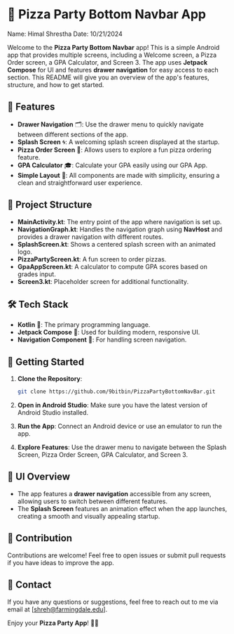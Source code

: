 # 🍕 Pizza Party Bottom Navbar App

Name: Himal Shrestha
Date: 10/21/2024


Welcome to the **Pizza Party Bottom Navbar** app! This is a simple Android app that provides multiple screens, including a Welcome screen, a Pizza Order screen, a GPA Calculator, and Screen 3. The app uses **Jetpack Compose** for UI and features **drawer navigation** for easy access to each section. This README will give you an overview of the app's features, structure, and how to get started.

## 🚀 Features

- **Drawer Navigation** 🗂️: Use the drawer menu to quickly navigate between different sections of the app.
- **Splash Screen** 🌀: A welcoming splash screen displayed at the startup.
- **Pizza Order Screen** 🍕: Allows users to explore a fun pizza ordering feature.
- **GPA Calculator** 🎓: Calculate your GPA easily using our GPA App.
- **Simple Layout** 🧩: All components are made with simplicity, ensuring a clean and straightforward user experience.

## 📂 Project Structure

- **MainActivity.kt**: The entry point of the app where navigation is set up.
- **NavigationGraph.kt**: Handles the navigation graph using **NavHost** and provides a drawer navigation with different routes.
- **SplashScreen.kt**: Shows a centered splash screen with an animated logo.
- **PizzaPartyScreen.kt**: A fun screen to order pizzas.
- **GpaAppScreen.kt**: A calculator to compute GPA scores based on grades input.
- **Screen3.kt**: Placeholder screen for additional functionality.

## 🛠️ Tech Stack

- **Kotlin** 📝: The primary programming language.
- **Jetpack Compose** 🎨: Used for building modern, responsive UI.
- **Navigation Component** 🧭: For handling screen navigation.

## 📖 Getting Started

1. **Clone the Repository**:
   ```sh
   git clone https://github.com/9bitbin/PizzaPartyBottomNavBar.git
   ```

2. **Open in Android Studio**: Make sure you have the latest version of Android Studio installed.

3. **Run the App**: Connect an Android device or use an emulator to run the app.

4. **Explore Features**: Use the drawer menu to navigate between the Splash Screen, Pizza Order Screen, GPA Calculator, and Screen 3.

## 🎨 UI Overview

- The app features a **drawer navigation** accessible from any screen, allowing users to switch between different features.
- The **Splash Screen** features an animation effect when the app launches, creating a smooth and visually appealing startup.

## 🤝 Contribution

Contributions are welcome! Feel free to open issues or submit pull requests if you have ideas to improve the app.

## 📧 Contact

If you have any questions or suggestions, feel free to reach out to me via email at [shreh@farmingdale.edu].

Enjoy your **Pizza Party App**! 🍕🎉
